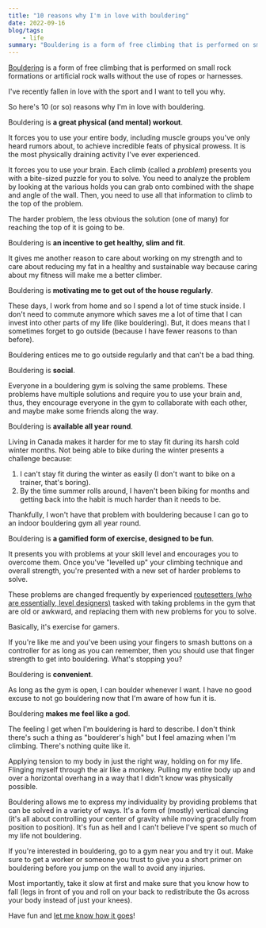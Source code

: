 ```yaml
---
title: "10 reasons why I'm in love with bouldering"
date: 2022-09-16
blog/tags:
    - life
summary: "Bouldering is a form of free climbing that is performed on small rock formations or artificial rock walls without the use of ropes or harnesses. I've recently fallen in love with the sport and I want to tell you why. So here's 10 (or so) reasons why I'm in love with bouldering."
---
```


[Bouldering](https://en.wikipedia.org/wiki/Bouldering) is a form of free climbing that is performed on small rock formations or artificial rock walls without the use of ropes or harnesses.

I've recently fallen in love with the sport and I want to tell you why.

So here's 10 (or so) reasons why I'm in love with bouldering.

Bouldering is **a great physical (and mental) workout**.

It forces you to use your entire body, including muscle groups you've only heard rumors about, to achieve incredible feats of physical prowess. It is the most physically draining activity I've ever experienced.

It forces you to use your brain. Each climb (called a _problem_) presents you with a bite-sized puzzle for you to solve. You need to analyze the problem by looking at the various holds you can grab onto combined with the shape and angle of the wall. Then, you need to use all that information to climb to the top of the problem.

The harder problem, the less obvious the solution (one of many) for reaching the top of it is going to be.

Bouldering is **an incentive to get healthy, slim and fit**.

It gives me another reason to care about working on my strength and to care about reducing my fat in a healthy and sustainable way because caring about my fitness will make me a better climber.

Bouldering is **motivating me to get out of the house regularly**.

These days, I work from home and so I spend a lot of time stuck inside. I don't need to commute anymore which saves me a lot of time that I can invest into other parts of my life (like bouldering). But, it does means that I sometimes forget to go outside (because I have fewer reasons to than before).

Bouldering entices me to go outside regularly and that can't be a bad thing.

Bouldering is **social**.

Everyone in a bouldering gym is solving the same problems. These problems have multiple solutions and require you to use your brain and, thus, they encourage everyone in the gym to collaborate with each other, and maybe make some friends along the way.

Bouldering is **available all year round**.

Living in Canada makes it harder for me to stay fit during its harsh cold winter months. Not being able to bike during the winter presents a challenge because:

1. I can't stay fit during the winter as easily (I don't want to bike on a trainer, that's boring).
2. By the time summer rolls around, I haven't been biking for months and getting back into the habit is much harder than it needs to be.

Thankfully, I won't have that problem with bouldering because I can go to an indoor bouldering gym all year round.

Bouldering is **a gamified form of exercise, designed to be fun**.

It presents you with problems at your skill level and encourages you to overcome them. Once you've "levelled up" your climbing technique and overall strength, you're presented with a new set of harder problems to solve.

These problems are changed frequently by experienced [routesetters (who are essentially, level designers)](https://en.wikipedia.org/wiki/Route_setter) tasked with taking problems in the gym that are old or awkward, and replacing them with new problems for you to solve.

Basically, it's exercise for gamers.

If you're like me and you've been using your fingers to smash buttons on a controller for as long as you can remember, then you should use that finger strength to get into bouldering. What's stopping you?

Bouldering is **convenient**.

As long as the gym is open, I can boulder whenever I want. I have no good excuse to not go bouldering now that I'm aware of how fun it is.

Bouldering **makes me feel like a god**.

The feeling I get when I'm bouldering is hard to describe. I don't think there's such a thing as "boulderer's high" but I feel amazing when I'm climbing. There's nothing quite like it.

Applying tension to my body in just the right way, holding on for my life. Flinging myself through the air like a monkey. Pulling my entire body up and over a horizontal overhang in a way that I didn't know was physically possible.

Bouldering allows me to express my individuality by providing problems that can be solved in a variety of ways. It's a form of (mostly) vertical dancing (it's all about controlling your center of gravity while moving gracefully from position to position). It's fun as hell and I can't believe I've spent so much of my life not bouldering.

If you're interested in bouldering, go to a gym near you and try it out. Make sure to get a worker or someone you trust to give you a short primer on bouldering before you jump on the wall to avoid any injuries.

Most importantly, take it slow at first and make sure that you know how to fall (legs in front of you and roll on your back to redistribute the Gs across your body instead of just your knees).

Have fun and [let me know how it goes](mailto:me@strategineer.com)!
